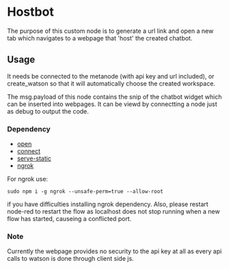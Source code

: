 # Hostbot
The purpose of this custom node is to generate a url link and open a new tab which navigates to a webpage that 'host' the created chatbot.

## Usage
It needs be connected to the metanode (with api key and url included), or create_watson so that it will automatically choose the created workspace.

The msg.payload of this node contains the snip of the chatbot widget which can be inserted into webpages. It can be viewd by connectting a node just as debug to output the code.

### Dependency
- [open](https://www.npmjs.com/package/open)
- [connect](https://www.npmjs.com/package/open)
- [serve-static](https://www.npmjs.com/package/serve-static)
- [ngrok](https://www.npmjs.com/package/ngrok)

For ngrok use:
```
sudo npm i -g ngrok --unsafe-perm=true --allow-root
```
if you have difficulties installing ngrok dependency. Also, please restart node-red to restart the flow as localhost does not stop running when a new flow has started, causeing a conflicted port.

### Note
Currently the webpage provides no security to the api key at all as every api calls to watson is done through client side js.
